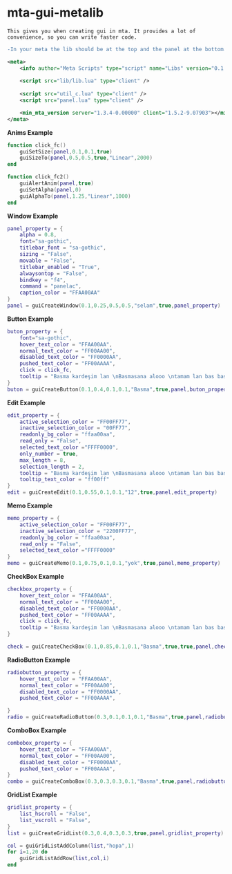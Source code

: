# mta-gui-metalib
``` This gives you when creating gui in mta. It provides a lot of convenience, so you can write faster code. ```

```diff
-In your meta the lib should be at the top and the panel at the bottom.🚩
```
```xml
<meta>
	<info author="Meta Scripts" type="script" name="Libs" version="0.1.0" />
	
	<script src="lib/lib.lua" type="client" />
	
	<script src="util_c.lua" type="client" />
	<script src="panel.lua" type="client" />

    <min_mta_version server="1.3.4-0.00000" client="1.5.2-9.07903"></min_mta_version>
</meta>

```


**Anims Example**
```lua
function click_fc()
    guiSetSize(panel,0.1,0.1,true)
    guiSizeTo(panel,0.5,0.5,true,"Linear",2000)
end

function click_fc2()
    guiAlertAnim(panel,true)
    guiSetAlpha(panel,0)
    guiAlphaTo(panel,1.25,"Linear",1000)
end

```



**Window Example**
```lua
panel_property = {
    alpha = 0.8,
    font="sa-gothic",
    titlebar_font = "sa-gothic",
    sizing = "False",
    movable = "False",
    titlebar_enabled = "True",
    alwaysontop = "False",
    bindkey = "f4",
    command = "panelac",
    caption_color = "FFAA00AA"
}
panel = guiCreateWindow(0.1,0.25,0.5,0.5,"selam",true,panel_property)
```

**Button Example**
```lua
buton_property = {
    font="sa-gothic",
    hover_text_color = "FFAA00AA",
    normal_text_color = "FF00AA00",
    disabled_text_color = "FF0000AA",
    pushed_text_color = "FF00AAAA",
    click = click_fc,
    tooltip = "Basma kardeşim lan \nBasmasana alooo \ntamam lan bas bas \nbana da sıra gelir",
}
buton = guiCreateButton(0.1,0.4,0.1,0.1,"Basma",true,panel,buton_property)
```

**Edit Example**
```lua
edit_property = {
    active_selection_color = "FF00FF77",
    inactive_selection_color = "00FF77",
    readonly_bg_color = "ffaa00aa",
    read_only = "False",
    selected_text_color ="FFFF0000",
    only_number = true,
    max_length = 8,
    selection_length = 2,
    tooltip = "Basma kardeşim lan \nBasmasana alooo \ntamam lan bas bas \nbana da sıra gelir",
    tooltip_text_color = "ff00ff"
}
edit = guiCreateEdit(0.1,0.55,0.1,0.1,"12",true,panel,edit_property)
```

**Memo Example**
```lua
memo_property = {
    active_selection_color = "FF00FF77",
    inactive_selection_color = "2200FF77",
    readonly_bg_color = "ffaa00aa",
    read_only = "False",
    selected_text_color ="FFFF0000"
}
memo = guiCreateMemo(0.1,0.75,0.1,0.1,"yok",true,panel,memo_property)
```


**CheckBox Example**
```lua
checkbox_property = {
    hover_text_color = "FFAA00AA",
    normal_text_color = "FF00AA00",
    disabled_text_color = "FF0000AA",
    pushed_text_color = "FF00AAAA",
    click = click_fc,
    tooltip = "Basma kardeşim lan \nBasmasana alooo \ntamam lan bas bas \nbana da sıra gelir",
}

check = guiCreateCheckBox(0.1,0.85,0.1,0.1,"Basma",true,true,panel,checkbox_property)

```



**RadioButton Example**
```lua
radiobutton_property = {
    hover_text_color = "FFAA00AA",
    normal_text_color = "FF00AA00",
    disabled_text_color = "FF0000AA",
    pushed_text_color = "FF00AAAA",

}
radio = guiCreateRadioButton(0.3,0.1,0.1,0.1,"Basma",true,panel,radiobutton_property))
```

**ComboBox Example**
```lua
combobox_property = {
    hover_text_color = "FFAA00AA",
    normal_text_color = "FF00AA00",
    disabled_text_color = "FF0000AA",
    pushed_text_color = "FF00AAAA",
}
combo = guiCreateComboBox(0.3,0.3,0.3,0.1,"Basma",true,panel,radiobutton_property)
```


**GridList Example**
```lua
gridlist_property = {
    list_hscroll = "False",
    list_vscroll = "False",
}
list = guiCreateGridList(0.3,0.4,0.3,0.3,true,panel,gridlist_property)

col = guiGridListAddColumn(list,"hopa",1)
for i=1,20 do 
    guiGridListAddRow(list,col,i)
end
```









